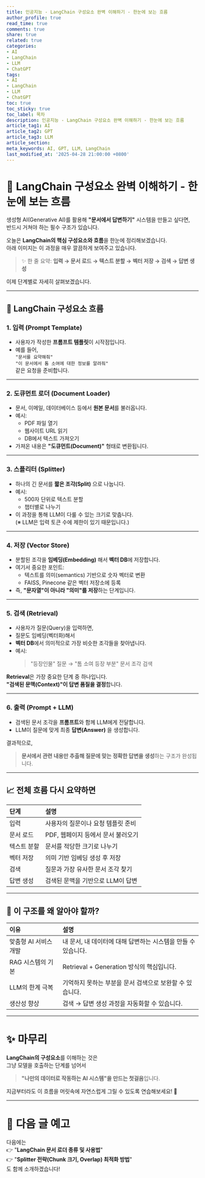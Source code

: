 ```yaml
---
title: 인공지능 - LangChain 구성요소 완벽 이해하기 - 한눈에 보는 흐름
author_profile: true
read_time: true
comments: true
share: true
related: true
categories:
- AI
- LangChain
- LLM
- ChatGPT
tags:
- AI
- LangChain
- LLM
- ChatGPT
toc: true
toc_sticky: true
toc_label: 목차
description: 인공지능 - LangChain 구성요소 완벽 이해하기 - 한눈에 보는 흐름
article_tag1: AI
article_tag2: GPT
article_tag3: LLM
article_section: 
meta_keywords: AI, GPT, LLM, LangChain
last_modified_at: '2025-04-28 21:00:00 +0800'
---
```



# 🧩 LangChain 구성요소 완벽 이해하기 - 한눈에 보는 흐름

생성형 AI(Generative AI)를 활용해 **"문서에서 답변하기"** 시스템을 만들고 싶다면,  
반드시 거쳐야 하는 필수 구조가 있습니다.

오늘은 **LangChain의 핵심 구성요소와 흐름**을 한눈에 정리해보겠습니다.  
아래 이미지는 이 과정을 매우 깔끔하게 보여주고 있습니다.

> ✨ 한 줄 요약: **입력 → 문서 로드 → 텍스트 분할 → 벡터 저장 → 검색 → 답변 생성**  

이제 단계별로 자세히 살펴보겠습니다.

---

## 📄 LangChain 구성요소 흐름

### 1. 입력 (Prompt Template)

- 사용자가 작성한 **프롬프트 템플릿**이 시작점입니다.
- 예를 들어,  
  `"문서를 요약해줘"`  
  `"이 문서에서 톰 소여에 대한 정보를 알려줘"`  
  같은 요청을 준비합니다.

---

### 2. 도큐먼트 로더 (Document Loader)

- 문서, 이메일, 데이터베이스 등에서 **원본 문서**를 불러옵니다.
- 예시:
  - PDF 파일 열기
  - 웹사이트 URL 읽기
  - DB에서 텍스트 가져오기
- 가져온 내용은 **"도큐먼트(Document)"** 형태로 변환됩니다.

---

### 3. 스플리터 (Splitter)

- 하나의 긴 문서를 **짧은 조각(Split)** 으로 나눕니다.
- 예시:
  - 500자 단위로 텍스트 분할
  - 챕터별로 나누기
- 이 과정을 통해 LLM이 다룰 수 있는 크기로 맞춥니다.  
(※ LLM은 입력 토큰 수에 제한이 있기 때문입니다.)

---

### 4. 저장 (Vector Store)

- 분할된 조각을 **임베딩(Embedding)** 해서 **벡터 DB**에 저장합니다.
- 여기서 중요한 포인트:
  - 텍스트를 의미(semantics) 기반으로 숫자 벡터로 변환
  - FAISS, Pinecone 같은 벡터 저장소에 등록
- 즉, **"문자열"이 아니라 "의미"를 저장**하는 단계입니다.

---

### 5. 검색 (Retrieval)

- 사용자가 질문(Query)을 입력하면,
- 질문도 임베딩(벡터화)해서
- **벡터 DB**에서 의미적으로 가장 비슷한 조각들을 찾아냅니다.
- 예시:
  > "등장인물" 질문 → "톰 소여 등장 부분" 문서 조각 검색

**Retrieval**은 가장 중요한 단계 중 하나입니다.  
**"검색된 문맥(Context)"이 답변 품질을 결정**합니다.

---

### 6. 출력 (Prompt + LLM)

- 검색된 문서 조각을 **프롬프트**와 함께 LLM에게 전달합니다.
- LLM이 질문에 맞게 최종 **답변(Answer)** 을 생성합니다.

결과적으로,  
> **문서에서 관련 내용만 추출해 질문에 맞는 정확한 답변을 생성**하는 구조가 완성됩니다.

---

## 📈 전체 흐름 다시 요약하면

| 단계 | 설명 |
|:---|:---|
| 입력 | 사용자의 질문이나 요청 템플릿 준비 |
| 문서 로드 | PDF, 웹페이지 등에서 문서 불러오기 |
| 텍스트 분할 | 문서를 적당한 크기로 나누기 |
| 벡터 저장 | 의미 기반 임베딩 생성 후 저장 |
| 검색 | 질문과 가장 유사한 문서 조각 찾기 |
| 답변 생성 | 검색된 문맥을 기반으로 LLM이 답변 |

---

## 🎯 이 구조를 왜 알아야 할까?

| 이유 | 설명 |
|:---|:---|
| 맞춤형 AI 서비스 개발 | 내 문서, 내 데이터에 대해 답변하는 시스템을 만들 수 있습니다. |
| RAG 시스템의 기본 | Retrieval + Generation 방식의 핵심입니다. |
| LLM의 한계 극복 | 기억하지 못하는 부분을 문서 검색으로 보완할 수 있습니다. |
| 생산성 향상 | 검색 → 답변 생성 과정을 자동화할 수 있습니다. |

---

# ✨ 마무리

**LangChain의 구성요소**를 이해하는 것은  
그냥 모델을 호출하는 단계를 넘어서  
> **"나만의 데이터로 작동하는 AI 시스템"을 만드는 첫걸음**입니다.

지금부터라도 이 흐름을 머릿속에 자연스럽게 그릴 수 있도록 연습해보세요! 🚀

---

# 🚀 다음 글 예고

다음에는  
👉 "**LangChain 문서 로더 종류 및 사용법**"  
👉 "**Splitter 전략(Chunk 크기, Overlap) 최적화 방법**"  
도 함께 소개하겠습니다!
